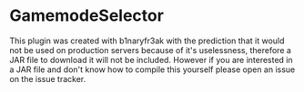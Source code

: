 # GamemodeSelector
This plugin was created with b1naryfr3ak with the prediction that it would not be used on production servers because of it's uselessness, therefore a JAR file to download it will not be included. However if you are interested in a JAR file and don't know how to compile this yourself please open an issue on the issue tracker.